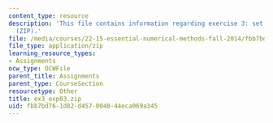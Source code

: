 ```yaml
---
content_type: resource
description: 'This file contains information regarding exercise 3: set 3 expressions
  (ZIP).'
file: /media/courses/22-15-essential-numerical-methods-fall-2014/fbb7bd761d82d457004044eca069a345_ex3_exp03.zip
file_type: application/zip
learning_resource_types:
- Assignments
ocw_type: OCWFile
parent_title: Assignments
parent_type: CourseSection
resourcetype: Other
title: ex3_exp03.zip
uid: fbb7bd76-1d82-d457-0040-44eca069a345
---
```

